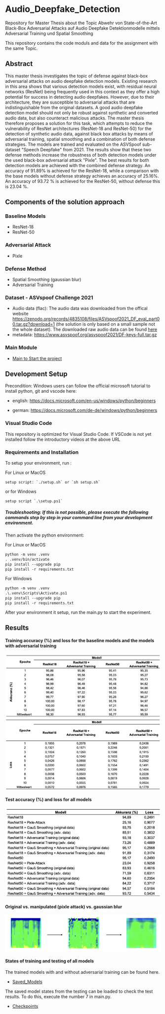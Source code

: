 # Audio_Deepfake_Detection
Repository for Master Thesis about the Topic Abwehr von State-of-the-Art Black-Box Adversarial Attacks auf Audio Deepfake Detektionmodelle mittels Adversarial Training und Spatial Smoothing

This repository contains the code moduls and data for the assignment with the same Topic.

## Abstract

This master thesis investigates the topic of defense against black-box adversarial attacks on audio deepfake detection models. Existing research in this area shows that various detection models exist, with residual neural networks (ResNet) being frequently used in this context as they offer a high potential for success in detecting audio deepfakes. However, due to their architecture, they are susceptible to adversarial attacks that are indistinguishable from the original datasets. A good audio deepfake detection model should not only be robust against synthetic and converted audio data, but also counteract malicious attacks.
The master thesis therefore proposes a solution for this task, which attempts to reduce the vulnerability of ResNet architectures (ResNet-18 and ResNet-50) for the detection of synthetic audio data, against black box attacks by means of adversarial training, spatial smoothing and a combination of both defense strategies. The models are trained and evaluated on the ASVSpoof sub-dataset "Speech Deepfake" from 2021. The results show that these two defense methods increase the robustness of both detection models under the used black-box adversarial attack "Pixle". The best results for both detection models are achieved with the combined defense strategy. An accuracy of 91.89% is achieved for the ResNet-18, while a comparison with the base models without defense strategy achieves an accuracy of 25.16%. An accuracy of 93.72 % is achieved for the ResNet-50, without defense this is 23.04 %.

## Components of the solution approach

### Baseline Models
- ResNet-18
- ResNet-50

### Adversarial Attack 
- Pixle

### Defense Method
- Spatial Smoothing (gaussian blur)
- Adversarial Training

### Dataset - ASVspoof Challenge 2021
- Audio data (flac): The audio data was downloaded from the offical website https://zenodo.org/records/4835108/files/ASVspoof2021_DF_eval_part00.tar.gz?download=1 (the solution is only based on a small sample not the whole dataset). The downloaded raw audio data can be found [here](data/flac)
- metadata: https://www.asvspoof.org/asvspoof2021/DF-keys-full.tar.gz 

### Main Module
-  [Main to Start the project](https://github.com/Kim-Kristin/Audio_Deepfake_Detection/blob/main/src/main.py)

## Development Setup 
Precondition: Windows users can follow the official microsoft tutorial to install python, git and vscode here:

- english: https://docs.microsoft.com/en-us/windows/python/beginners

- german: https://docs.microsoft.com/de-de/windows/python/beginners

### Visual Studio Code

This repository is optimized for Visual Studio Code. If VSCode is not yet installed follow the introductory videos at the above URL

### Requirements and Installation
To setup your environment, run :

For Linux or MacOS
```
setup script: `./setup.sh` or `sh setup.sh`

```
or for Windows
```
setup script `.\setup.ps1`
```

##### Troubleshooting: If this is not possible, please execute the following commands step by step in your command line from your development environment.

Then activate the python environment:

For Linux or MacOS

```
python -m venv .venv
. .venv/bin/activate
pip install --upgrade pip
pip install -r requirements.txt
```

For Windows
```
python -m venv .venv
.\.venv\Scripts\Activate.ps1
pip install --upgrade pip
pip install -r requirements.txt
```
After your environment it setup, run the main.py to start the experiment.


## Results

#### Training accuracy (%) and loss for the baseline models and the models with adversarial training

![trainacc](https://github.com/Kim-Kristin/Audio_Deepfake_Detection/blob/main/data/results_readme/trainacc.png)
![trainloss](https://github.com/Kim-Kristin/Audio_Deepfake_Detection/blob/main/data/results_readme/trainloss.png)


#### Test accuracy (%) and loss for all models
 
![testaccloss](https://github.com/Kim-Kristin/Audio_Deepfake_Detection/blob/main/data/results_readme/testaccloss.png)

#### Original vs. manipulated (pixle attack) vs. gaussian blur

![imagesspectrogram](https://github.com/Kim-Kristin/Audio_Deepfake_Detection/blob/main/data/results_readme/gaussiansmoothing.png)


#### States of training and testing of all models
The trained models with and without adversarial training can be found here.
- [Saved_Models](https://github.com/Kim-Kristin/Audio_Deepfake_Detection/tree/main/model)

The saved model states from the testing can be loaded to check the test results. To do this, execute the number 7 in main.py.
- [Checkpoints](https://github.com/Kim-Kristin/Audio_Deepfake_Detection/tree/main/model/metrics)
